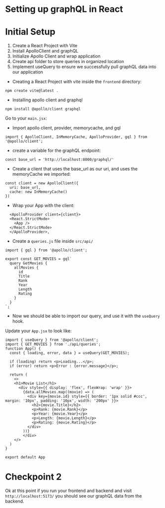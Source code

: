 # Setting up graphQL in React

# Initial Setup

1. Create a React Project with Vite
2. Install ApolloClient and graphQL
3. Initialize Apollo Client and wrap application
4. Create api folder to store queries in organized location
5. Implement useQuery to ensure we successfully pull graphQL data into our application



- Creating a React Project with vite inside the `frontend` directory:

```
npm create vite@latest .
```

- Installing apollo client and graphql

```
npm install @apollo/client graphql
```


Go to your `main.jsx`:

- Import apollo client, provider, memorycache, and gql
```
import { ApolloClient, InMemoryCache, ApolloProvider, gql } from '@apollo/client';
```

- create a variable for the graphQL endpoint:

```
const base_url = 'http://localhost:8000/graphql/'
```

- Create a client that uses the base_url as our uri, and uses the memoryCache we imported:

```
const client = new ApolloClient({
  uri: base_url,
  cache: new InMemoryCache()
})
```

- Wrap your App with the client:

```
  <ApolloProvider client={client}>
  <React.StrictMode>
    <App />
  </React.StrictMode>
  </ApolloProvider>,
```

- Create a `queries.js` file inside `src/api/`

```
import { gql } from '@apollo/client';

export const GET_MOVIES = gql`
  query GetMovies {
    allMovies {
      id
      Title
      Rank
      Year
      Length
      Rating
    }
  }
`;

```


- Now we should be able to import our query, and use it with the `useQuery` hook.

Update your `App.jsx` to look like:

```
import { useQuery } from '@apollo/client';
import { GET_MOVIES } from './api/queries';
function App() {
  const { loading, error, data } = useQuery(GET_MOVIES);

  if (loading) return <p>Loading...</p>;
  if (error) return <p>Error : {error.message}</p>;

  return (
    <>
    <h1>Movie List</h1>
      <div style={{ display: 'flex', flexWrap: 'wrap' }}>
        {data.allMovies.map((movie) => (
          <div key={movie.id} style={{ border: '1px solid #ccc', margin: '10px', padding: '10px', width: '200px' }}>
            <h2>{movie.Title}</h2>
            <p>Rank: {movie.Rank}</p>
            <p>Year: {movie.Year}</p>
            <p>Length: {movie.Length}</p>
            <p>Rating: {movie.Rating}</p>
          </div>
        ))}
        </div>
    </>
  )
}

export default App
```



# Checkpoint 2

Ok at this point if you run your frontend and backend and visit `http://localhost:5173/` you should see our graphQL data from the backend.